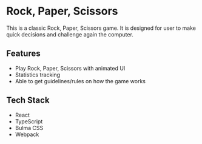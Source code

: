 # Rock, Paper, Scissors

This is a classic Rock, Paper, Scissors game.
It is designed for user to make quick decisions and challenge again the computer.

## Features

- Play Rock, Paper, Scissors with animated UI
- Statistics tracking
- Able to get guidelines/rules on how the game works

## Tech Stack
- React
- TypeScript
- Bulma CSS
- Webpack
